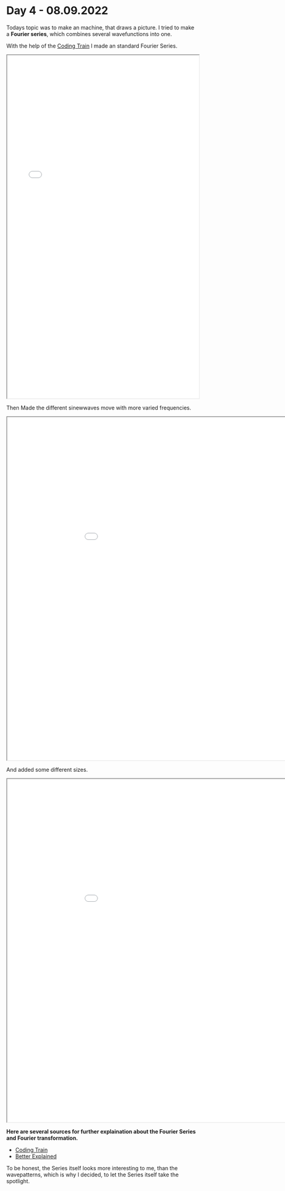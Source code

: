 # **Day 4 - 08.09.2022**

Todays topic was to make an machine, that draws a picture. I tried to make a **Fourier series**, which combines several wavefunctions into one.

With the help of the [Coding Train](https://www.youtube.com/watch?v=Mm2eYfj0SgA&t=1421s) I made an standard Fourier Series.
<iframe src="02/index.html" width="100%" height="900px"></iframe>

Then Made the different sinewwaves move with more varied frequencies.

<iframe src="03/index.html" width="200%" height="900px"></iframe>

And added some different sizes.

<iframe src="01/index.html" width="200%" height="900px"></iframe>

**Here are several sources for further explaination about the Fourier Series and Fourier transformation.**
- [Coding Train](https://www.youtube.com/watch?v=Mm2eYfj0SgA)
- [Better Explained](https://betterexplained.com/articles/an-interactive-guide-to-the-fourier-transform/)


To be honest, the Series itself looks more interesting to me, than the wavepatterns, which is why I decided, to let the Series itself take the spotlight.